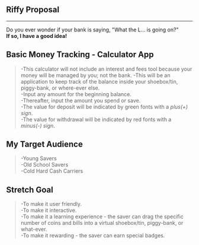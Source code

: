 ## Riffy Proposal
-----
 Do you ever wonder if your bank is saying, "What the L... is going on?"                                               
 **If so, I have a good idea!**
    
## Basic Money Tracking - Calculator App

>-This calculator will not include an interest and fees tool because your money will be managed by you; not the bank.
>-This will be an application to keep track of the balance inside your shoebox/tin, piggy-bank, or where-ever else.  
>-Input any amount for the beginning balance.  
>-Thereafter, input the amount you spend or save.   
>-The value for deposit will be indicated by green fonts with a *plus(+) sign*.  
>-The value for withdrawal will be indicated by red fonts with a *minus(-) sign*.

## My Target Audience

>-Young Savers                                              
>-Old School Savers                                         
>-Cold Hard Cash Carriers

## Stretch Goal

>-To make it user friendly.                                  
>-To make it interactive.                                    
>-To make it a learning experience - the saver can drag the  specific number of coins and bills into a virtual shoebox/tin, piggy-bank, or what-ever.                                
>-To make it rewarding - the saver can earn special badges. 

